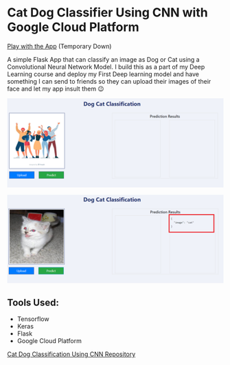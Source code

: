 # Cat Dog Classifier Using CNN with Google Cloud Platform
[Play with the App](https://dogcatclassifiergcp-300607.df.r.appspot.com) (Temporary Down)

A simple Flask App that can classify an image as Dog or Cat
using a Convolutional Neural Network Model. I build this as a part of my Deep Learning course and
deploy my First Deep learning model and have something I can send
to friends so they can upload their images of their face and let my app
insult them :wink:

<p align="center">
<img src='Images/home.PNG'>
</p>


<p align="center">
<img src='Images/predict.PNG'>
</p>

## Tools Used:
* Tensorflow
* Keras
* Flask
* Google Cloud Platform


<a href ="https://github.com/harddy-bit/Cat-Dog-Classification-Using-CNN">Cat Dog Classification Using CNN Repository</a> 



